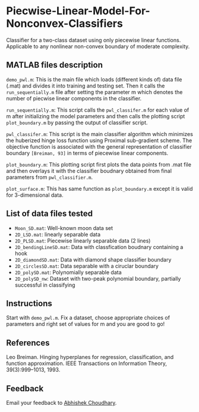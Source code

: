 # Piecwise-Linear-Model-For-Nonconvex-Classifiers
Classifier for a two-class dataset using only piecewise linear functions. Applicable to any nonlinear non-convex boundary of moderate complexity.

## MATLAB files description
`demo_pwl.m`: This is the main file which loads (different kinds of) data file (.mat) and divides it into training and testing set. Then it calls the `run_sequentially.m` file after setting the parameter m which denotes the number of piecwise linear components in the classifier. 

`run_sequentially.m`: This script calls the `pwl_classifer.m` for each value of m after initializing the model parameters and then calls the plotting script `plot_boundary.m` by passing the output of classifier script. 

`pwl_classifer.m`: This script is the main classifier algorithm which minimizes the huberized hinge loss function using Proximal sub-gradient scheme. The objective function is associated with the general representation of classifier boundary `[Breiman, 93]` in terms of piecewise linear components. 

`plot_boundary.m`: This plotting script first plots the data points from .mat file and then overlays it with the classifier boudnary obtained from final parameters from `pwl_classifier.m`.

`plot_surface.m`: This has same function as `plot_boundary.m` except it is valid for 3-dimensional data.

## List of data files tested
* `Moon_SD.mat`: Well-known moon data set
* `2D_LSD.mat`: linearly separable data
* `2D_PLSD.mat`: Piecewise linearly separable data (2 lines)
* `2D_bendingLineSD.mat`: Data with classfication boudnary containing a hook 
* `2D_diamondSD.mat`: Data with diamond shape classifier boundary
* `2D_circlesSD.mat`: Data separable with a ciruclar boundary
* `2D_polySD.mat`: Polynomially separable data
* `2D_polySD_nw`: Dataset with two-peak polynomial boundary, partially successful in classifying

## Instructions
Start with `demo_pwl.m`. Fix a dataset, choose appropriate choices of parameters and right set of values for m and you are good to go!

## References
Leo Breiman. Hinging hyperplanes for regression, classification, and function approximation. IEEE
Transactions on Information Theory, 39(3):999–1013, 1993.

## Feedback
Email your feedback to <a href="mailto:abhi.achoudhary@gmail.com">Abhishek Choudhary</a>.
